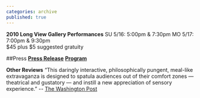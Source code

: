 ```yaml
---
categories: archive
published: true
---
```


**2010 Long View Gallery Performances**
SU 5/16: 5:00pm & 7:30pm 
MO 5/17: 7:00pm & 9:30pm  
$45 plus $5 suggested gratuity

##Press
**[Press Release](https://www.dropbox.com/s/g3bidccm9wp3rou/TactileDinner2010-PressRelease.pdf)**
**[Program](https://www.dropbox.com/s/ri0xl3vyzfgyo1i/Tactile_BBCLVGProgram.pdf)**

**Other Reviews**
“This daringly interactive, philosophically pungent, meal-like extravaganza is designed to spatula audiences out of their comfort zones — theatrical and gustatory — and instill a new appreciation of sensory experience.”
-- [The Washington Post](http://www.washingtonpost.com/gog/performing-arts/a-tactile-dinner,1157229/critic-review.html)
